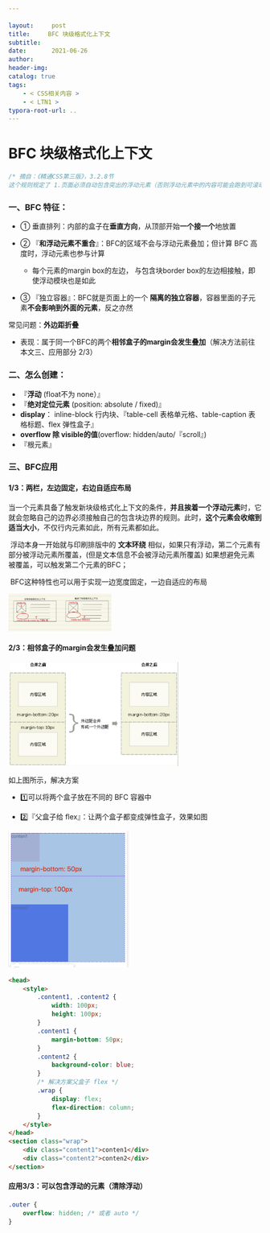 ```yaml
---

layout:     post
title:     BFC 块级格式化上下文
subtitle:  
date:       2021-06-26
author:     
header-img: 
catalog: true
tags:
    - < CSS相关内容 >
    - < LTN1 >
typora-root-url: ..
---
```



# BFC 块级格式化上下文

```css
/* 摘自：《精通CSS第三版》，3.2.8节
这个规则规定了 1.页面必须自动包含突出的浮动元素（否则浮动元素中的内容可能会跑到可滚动区域之外），2. 而且所有块级盒子的左边界默认与包含块的左边界对齐。 */
```

### 一、BFC 特征：

- ① 垂直排列：内部的盒子在**垂直方向**，从顶部开始**一个接一个**地放置
- ② 『**和浮动元素不重合**』：BFC的区域不会与浮动元素叠加；但计算 BFC 高度时，浮动元素也参与计算
    - 每个元素的margin box的左边， 与包含块border box的左边相接触，即使浮动模块也是如此

- ③ 『独立容器』：BFC就是页面上的一个 **隔离的独立容器**，容器里面的子元素**不会影响到外面的元素**，反之亦然

常见问题：**外边距折叠**

- 表现：属于同一个BFC的两个**相邻盒子的margin会发生叠加**（解决方法前往本文三、应用部分 2/3）

    

### 二、怎么创建：

- 『**浮动** (float不为 none）』
- 『**绝对定位元素** (position: absolute / fixed)』
- **display**： inline-block 行内块、『table-cell 表格单元格、table-caption 表格标题、flex 弹性盒子』
- **overflow 除 visible的值**(overflow: hidden/auto/『scroll』)
- 『根元素』



### 三、BFC应用

#### 1/3：两栏，左边固定，右边自适应布局

​	当一个元素具备了触发新块级格式化上下文的条件，**并且挨着一个浮动元素**时，它就会忽略自己的边界必须接触自己的包含块边界的规则。此时，**这个元素会收缩到适当大小**，不仅行内元素如此，所有元素都如此。

​	浮动本身一开始就与印刷排版中的 **文本环绕** 相似，如果只有浮动，第二个元素有部分被浮动元素所覆盖，(但是文本信息不会被浮动元素所覆盖) 如果想避免元素被覆盖，可以触发第二个元素的BFC；

​	BFC这种特性也可以用于实现一边宽度固定，一边自适应的布局

<img src="/../img/assets_2019/1575985045757.png" style="zoom:20%;" />

#### 2/3：相邻盒子的margin会发生叠加问题

<img src="/../img/assets_2019/image-20210619154739203.png" alt="image-20210619154739203" style="zoom:33%;" />

如上图所示，解决方案

- 1️⃣可以将两个盒子放在不同的 BFC 容器中

- 2️⃣『父盒子给 flex』：让两个盒子都变成弹性盒子，效果如图

<img src="/../img/assets_2019/image-20210619160047566.png" alt="image-20210619160047566" style="zoom:33%;" />

```html
<head>
    <style>
        .content1, .content2 {
            width: 100px;
            height: 100px;
        }
        .content1 {
            margin-bottom: 50px;
        }
        .content2 {
            background-color: blue;
        }
        /* 解决方案父盒子 flex */
        .wrap {
            display: flex;
            flex-direction: column;
        }
    </style>
</head>
<section class="wrap">
    <div class="content1">conten1</div>
    <div class="content2">conten2</div>
</section>
```

#### 应用3/3：可以包含浮动的元素（清除浮动）

```css
.outer {
	overflow: hidden; /* 或者 auto */
}
```

